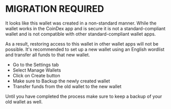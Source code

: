 # MIGRATION REQUIRED

It looks like this wallet was created in a non-standard manner. While the wallet works in the CoinDex app and is secure it is not a standard-compliant wallet and is not compatible with other standard-compliant wallet apps.

As a result, restoring access to this wallet in other wallet apps will not be possible. It's recommended to set up a new wallet using an English wordlist and transfer all funds to that new wallet.

- Go to the Settings tab
- Select Manage Wallets
- Click on Create button
- Make sure to Backup the newly created wallet
- Transfer funds from the old wallet to the new wallet

Until you have completed the process make sure to keep a backup of your old wallet as well.

